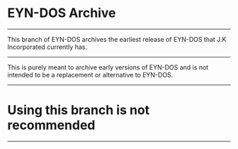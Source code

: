 # EYN-DOS Archive

---

This branch of EYN-DOS archives the earliest release of EYN-DOS that J.K Incorporated currently has.

---

This is purely meant to archive early versions of EYN-DOS and is not intended to be a replacement or alternative to EYN-DOS.

---

# Using this branch is not recommended

---
